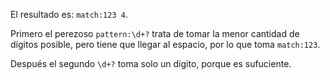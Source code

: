 
El resultado es: `match:123 4`.

Primero el perezoso `pattern:\d+?` trata de tomar la menor cantidad de dígitos posible, pero tiene que llegar al espacio, por lo que toma `match:123`.

Después el segundo `\d+?` toma solo un dígito, porque es sufuciente.
